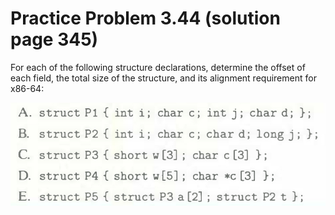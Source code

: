 # Practice Problem 3.44 (solution page 345)
For each of the following structure declarations, determine the offset of each field, the total size of the structure, and its alignment requirement for x86-64:

![](./images/3.44.png)